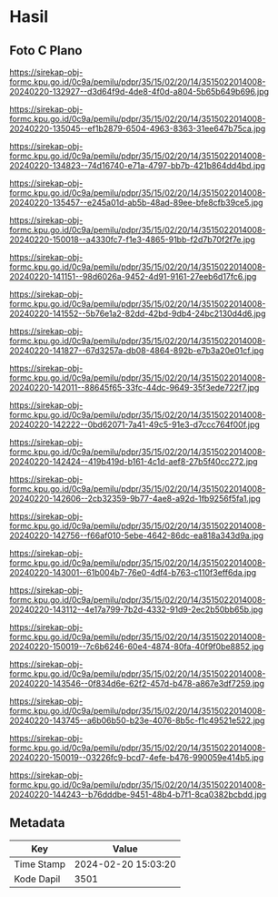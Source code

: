 # Hasil

## Foto C Plano

https://sirekap-obj-formc.kpu.go.id/0c9a/pemilu/pdpr/35/15/02/20/14/3515022014008-20240220-132927--d3d64f9d-4de8-4f0d-a804-5b65b649b696.jpg

https://sirekap-obj-formc.kpu.go.id/0c9a/pemilu/pdpr/35/15/02/20/14/3515022014008-20240220-135045--ef1b2879-6504-4963-8363-31ee647b75ca.jpg

https://sirekap-obj-formc.kpu.go.id/0c9a/pemilu/pdpr/35/15/02/20/14/3515022014008-20240220-134823--74d16740-e71a-4797-bb7b-421b864dd4bd.jpg

https://sirekap-obj-formc.kpu.go.id/0c9a/pemilu/pdpr/35/15/02/20/14/3515022014008-20240220-135457--e245a01d-ab5b-48ad-89ee-bfe8cfb39ce5.jpg

https://sirekap-obj-formc.kpu.go.id/0c9a/pemilu/pdpr/35/15/02/20/14/3515022014008-20240220-150018--a4330fc7-f1e3-4865-91bb-f2d7b70f2f7e.jpg

https://sirekap-obj-formc.kpu.go.id/0c9a/pemilu/pdpr/35/15/02/20/14/3515022014008-20240220-141151--98d6026a-9452-4d91-9161-27eeb6d17fc6.jpg

https://sirekap-obj-formc.kpu.go.id/0c9a/pemilu/pdpr/35/15/02/20/14/3515022014008-20240220-141552--5b76e1a2-82dd-42bd-9db4-24bc2130d4d6.jpg

https://sirekap-obj-formc.kpu.go.id/0c9a/pemilu/pdpr/35/15/02/20/14/3515022014008-20240220-141827--67d3257a-db08-4864-892b-e7b3a20e01cf.jpg

https://sirekap-obj-formc.kpu.go.id/0c9a/pemilu/pdpr/35/15/02/20/14/3515022014008-20240220-142011--88645f65-33fc-44dc-9649-35f3ede722f7.jpg

https://sirekap-obj-formc.kpu.go.id/0c9a/pemilu/pdpr/35/15/02/20/14/3515022014008-20240220-142222--0bd62071-7a41-49c5-91e3-d7ccc764f00f.jpg

https://sirekap-obj-formc.kpu.go.id/0c9a/pemilu/pdpr/35/15/02/20/14/3515022014008-20240220-142424--419b419d-b161-4c1d-aef8-27b5f40cc272.jpg

https://sirekap-obj-formc.kpu.go.id/0c9a/pemilu/pdpr/35/15/02/20/14/3515022014008-20240220-142606--2cb32359-9b77-4ae8-a92d-1fb9256f5fa1.jpg

https://sirekap-obj-formc.kpu.go.id/0c9a/pemilu/pdpr/35/15/02/20/14/3515022014008-20240220-142756--f66af010-5ebe-4642-86dc-ea818a343d9a.jpg

https://sirekap-obj-formc.kpu.go.id/0c9a/pemilu/pdpr/35/15/02/20/14/3515022014008-20240220-143001--61b004b7-76e0-4df4-b763-c110f3eff6da.jpg

https://sirekap-obj-formc.kpu.go.id/0c9a/pemilu/pdpr/35/15/02/20/14/3515022014008-20240220-143112--4e17a799-7b2d-4332-91d9-2ec2b50bb65b.jpg

https://sirekap-obj-formc.kpu.go.id/0c9a/pemilu/pdpr/35/15/02/20/14/3515022014008-20240220-150019--7c6b6246-60e4-4874-80fa-40f9f0be8852.jpg

https://sirekap-obj-formc.kpu.go.id/0c9a/pemilu/pdpr/35/15/02/20/14/3515022014008-20240220-143546--0f834d6e-62f2-457d-b478-a867e3df7259.jpg

https://sirekap-obj-formc.kpu.go.id/0c9a/pemilu/pdpr/35/15/02/20/14/3515022014008-20240220-143745--a6b06b50-b23e-4076-8b5c-f1c49521e522.jpg

https://sirekap-obj-formc.kpu.go.id/0c9a/pemilu/pdpr/35/15/02/20/14/3515022014008-20240220-150019--03226fc9-bcd7-4efe-b476-990059e414b5.jpg

https://sirekap-obj-formc.kpu.go.id/0c9a/pemilu/pdpr/35/15/02/20/14/3515022014008-20240220-144243--b76dddbe-9451-48b4-b7f1-8ca0382bcbdd.jpg


## Metadata

| Key        | Value               |
| ---------- | ------------------- |
| Time Stamp | 2024-02-20 15:03:20 |
| Kode Dapil | 3501                |



